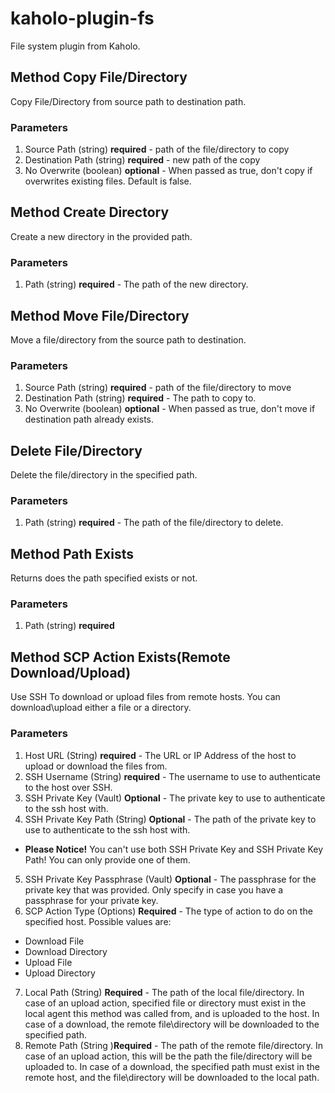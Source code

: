 # kaholo-plugin-fs
File system plugin from Kaholo.

## Method Copy File/Directory
Copy File/Directory from source path to destination path.

### Parameters
1. Source Path (string) **required** - path of the file/directory to copy
2. Destination Path (string) **required** - new path of the copy
3. No Overwrite (boolean) **optional** - When passed as true, don't copy if overwrites existing files. Default is false.

## Method Create Directory
Create a new directory in the provided path.

### Parameters
1. Path (string) **required** - The path of the new directory.

## Method Move File/Directory 
Move a file/directory from the source path to destination.

### Parameters
1. Source Path (string) **required** - path of the file/directory to move
2. Destination Path (string) **required** - The path to copy to.
3. No Overwrite (boolean) **optional** - When passed as true, don't move if destination path already exists.

## Delete File/Directory
Delete the file/directory in the specified path.

### Parameters
1. Path (string) **required** - The path of the file/directory to delete.

## Method Path Exists
Returns does the path specified exists or not.

### Parameters
1. Path (string) **required**

## Method SCP Action Exists(Remote Download/Upload)
Use SSH To download or upload files from remote hosts. You can download\upload either a file or a directory.

### Parameters
1. Host URL (String) **required** - The URL or IP Address of the host to upload or download the files from.
2. SSH Username (String) **required** - The username to use to authenticate to the host over SSH.
3. SSH Private Key (Vault) **Optional** - The private key to use to authenticate to the ssh host with.
4. SSH Private Key Path (String) **Optional** - The path of the private key to use to authenticate to the ssh host with.
* **Please Notice!** You can't use both SSH Private Key and SSH Private Key Path! You can only provide one of them.
5. SSH Private Key Passphrase (Vault) **Optional** - The passphrase for the private key that was provided. Only specify in case you have a passphrase for your private key.
6. SCP Action Type (Options) **Required** - The type of action to do on the specified host. Possible values are:
* Download File
* Download Directory
* Upload File
* Upload Directory
7. Local Path (String) **Required** - The path of the local file/directory. In case of an upload action, specified file or directory must exist in the local agent this method was called from, and is uploaded to the host. In case of a download, the remote file\directory will be downloaded to the specified path.
8. Remote Path (String )**Required** - The path of the remote file/directory. In case of an upload action, this will be the path the file/directory will be uploaded to. In case of a download, the specified path must exist in the remote host, and the file\directory will be downloaded to the local path.